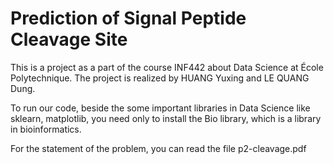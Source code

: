 # Prediction of Signal Peptide Cleavage Site

This is a project as a part of the course INF442 about Data Science at École Polytechnique. 
The project is realized by HUANG Yuxing and LE QUANG Dung. 

To run our code, beside the some important libraries in Data Science like sklearn, matplotlib,
you need only to install the Bio library, which is a library in bioinformatics.

For the statement of the problem, you can read the file p2-cleavage.pdf 

